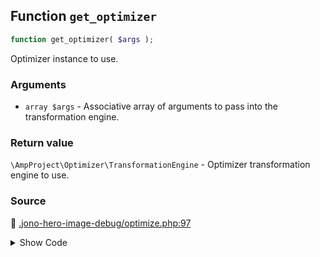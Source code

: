 ## Function `get_optimizer`

```php
function get_optimizer( $args );
```

Optimizer instance to use.

### Arguments

* `array $args` - Associative array of arguments to pass into the transformation engine.

### Return value

`\AmpProject\Optimizer\TransformationEngine` - Optimizer transformation engine to use.

### Source

:link: [.jono-hero-image-debug/optimize.php:97](/.jono-hero-image-debug/optimize.php#L97-L111)

<details>
<summary>Show Code</summary>

```php
function get_optimizer( $args ) {
	$configuration = get_optimizer_configuration( $args );

	$fallback_remote_request_pipeline = new FallbackRemoteGetRequest(
		new WpHttpRemoteGetRequest(),
		new FilesystemRemoteGetRequest( Optimizer\LocalFallback::getMappings() )
	);

	$cached_remote_request = new CachedRemoteGetRequest( $fallback_remote_request_pipeline, WEEK_IN_SECONDS );

	return new Optimizer\TransformationEngine(
		$configuration,
		$cached_remote_request
	);
}
```

</details>

